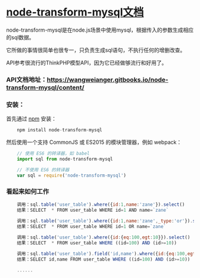 # [node-transform-mysql文档](https://wangweianger.gitbooks.io/node-transform-mysql/content/)

node-transform-mysql是在node.js场景中使用mysql，根据传入的参数生成相应的sql数据。

它所做的事情很简单也很专一，只负责生成sql语句，不执行任何的增删改查。

API参考很流行的ThinkPHP模型API，因为它已经做够流行和好用了。


### API文档地址：https://wangweianger.gitbooks.io/node-transform-mysql/content/

### 安装：
首先通过 [npm](https://www.npmjs.com/) 安装：

```js
    npm install node-transform-mysql
```


然后使用一个支持 CommonJS 或 ES2015 的模块管理器，例如 webpack：

```js
    // 使用 ES6 的转译器，如 babel
    import sql from node-transform-mysql

    // 不使用 ES6 的转译器
    var sql = require('node-transform-mysql')

```


### 看起来如何工作
```js
    调用：sql.table('user_table').where({id:1,name:'zane'}).select()
    结果：SELECT  * FROM user_table WHERE id=1 AND name=`zane`
    
    调用：sql.table('user_table').where({id:1,name:'zane',_type:'or'}).select()
    结果：SELECT  * FROM user_table WHERE id=1 OR name=`zane`

    调用：sql.table('user_table').where({id:{eq:100,egt:10}}).select()
    结果：SELECT  * FROM user_table WHERE ((id=100) AND (id>=10))

    调用：sql.table('user_table').field('id,name').where({id:{eq:100,egt:10}}).select()
    结果：SELECT id,name FROM user_table WHERE ((id=100) AND (id>=10))

    ......

```





